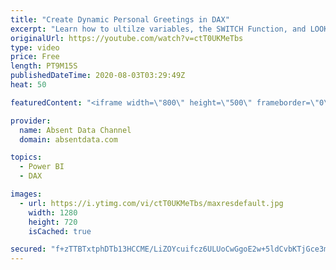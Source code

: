 ```yaml
---
title: "Create Dynamic Personal Greetings in DAX"
excerpt: "Learn how to ultilze variables, the SWITCH Function, and LOOKUPVALUE to create a dynamic personal greeting on each report that could make someone's day"
originalUrl: https://youtube.com/watch?v=ctT0UKMeTbs
type: video
price: Free
length: PT9M15S
publishedDateTime: 2020-08-03T03:29:49Z
heat: 50

featuredContent: "<iframe width=\"800\" height=\"500\" frameborder=\"0\" src=\"https://www.youtube.com/embed/ctT0UKMeTbs\" allow=\"accelerometer; autoplay; encrypted-media; gyroscope; picture-in-picture\" allowfullscreen></iframe>"

provider:
  name: Absent Data Channel
  domain: absentdata.com

topics:
  - Power BI
  - DAX

images:
  - url: https://i.ytimg.com/vi/ctT0UKMeTbs/maxresdefault.jpg
    width: 1280
    height: 720
    isCached: true

secured: "f+zTTBTxtphDTb13HCCME/LiZOYcuifcz6ULUoCwGgoE2w+5ldCvbKTjGce3mJmEYJ+Yk849EjDzCB3G3GuTUG7LWLHHTIPCuV1/q2qJR5YSfDa5sSrqmOS5e5mi3ws93e8MiIfrzBPoBa//t7FpF0UnhXTA9QFDvmKCrMVegBQY8KOveecBA2L7imGhrmri2saGmcgOeh3QiZqftUQ6gRCrMA/9QosnxYJ4kNsO1bi8ont3aYiM4/l0Yc/5zA8hQ2zfGgjJtDA5NtEklVSZD7Q9b8wT8WJHUyC6NlM9w5Yn4E+JwUMEmdEN78ucJgQrPCL5mvT74ah95zWftYbr2fN4ETpF4An1+n5xb7zp7MMgDgOEYYYrA18uQ2Q4IBn6lsQ0fyJ42s+raT57LmtyYF5VwhkDBqOySCDefwnpask=;x7zuCpjxX/lNe4teqxr5ug=="
---
```



